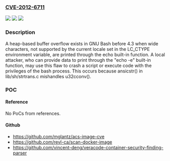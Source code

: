 ### [CVE-2012-6711](https://cve.mitre.org/cgi-bin/cvename.cgi?name=CVE-2012-6711)
![](https://img.shields.io/static/v1?label=Product&message=n%2Fa&color=blue)
![](https://img.shields.io/static/v1?label=Version&message=n%2Fa&color=blue)
![](https://img.shields.io/static/v1?label=Vulnerability&message=n%2Fa&color=brighgreen)

### Description

A heap-based buffer overflow exists in GNU Bash before 4.3 when wide characters, not supported by the current locale set in the LC_CTYPE environment variable, are printed through the echo built-in function. A local attacker, who can provide data to print through the "echo -e" built-in function, may use this flaw to crash a script or execute code with the privileges of the bash process. This occurs because ansicstr() in lib/sh/strtrans.c mishandles u32cconv().

### POC

#### Reference
No PoCs from references.

#### Github
- https://github.com/mglantz/acs-image-cve
- https://github.com/revl-ca/scan-docker-image
- https://github.com/vincent-deng/veracode-container-security-finding-parser

